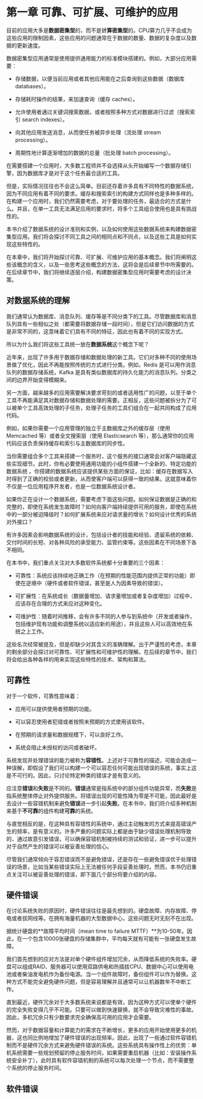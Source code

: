 # 第一章 可靠、可扩展、可维护的应用

目前的应用大多是**数据密集型**的，而不是**计算密集型**的。CPU算力几乎不会成为这些应用的限制因素，这些应用的问题通常在于数据的数量、数据的复杂度以及数据的更新速度。

数据密集型应用通常是使用提供通用能力的标准模块搭建的。例如，大部分应用需要：

- 存储数据，以便当前应用或者其他应用能在之后查询到这些数据（数据库 databases）。

- 存储耗时操作的结果，来加速查询（缓存 caches）。

- 允许使用者通过关键词搜索数据，或者按照多种方式对数据进行过滤（搜索索引 search indexes）。

- 向其他应用发送消息，从而使任务被异步处理（流处理 stream processing）。

- 周期性地计算逐渐增加的数据的总量（批处理 batch processing）。

在需要搭建一个应用时，大多数工程师并不会选择从头开始编写一个数据存储引擎，因为数据库才是对于这个任务最合适的工具。

但是，实际情况往往也不会这么简单。目前还存着许多具有不同特性的数据系统，因为不同应用有着不同的要求。缓存和搜索索引的构建方式同样也是多种多样的。在构建一个应用时，我们仍然需要考虑，对于要处理的任务，最适合的方式是什么。并且，在单一工具无法满足应用的要求时，将多个工具组合使用也是具有挑战性的。

本书介绍了数据系统的设计准则和实例，以及如何使用这些数据系统来构建数据密集型应用。我们将会探讨不同工具之间的相同点和不同点，以及这些工具是如何实现这些特性的。

在本章中，我们将开始探讨可靠、可扩展、可维护应用的基本概念。我们将阐明这些该概念的含义，以及一些思考这些概念的方法，这将会是后续章节中所需要的。在后续章节中，我们将继续逐层介绍，构建数据密集型应用时需要考虑的设计决策。

## 对数据系统的理解

我们通常认为数据库、消息队列、缓存等是不同分类下的工具。尽管数据库和消息队列具有一些相似之处（都需要将数据存储一段时间），但是它们访问数据的方式是非常不同的，这意味着它们具有不同的特征，因此也有着不同的实现方式。

所以为什么我们将这些工具统一放在**数据系统**这个概念下呢？

近年来，出现了许多用于数据存储和数据处理的新工具。它们对多种不同的使用场景做了优化，因此不再能按照传统的方式进行分类。例如，Redis 是可以用作消息队列的数据存储系统，Kafka 是具有类似数据库的持久化能力的消息队列。分类之间的边界开始变得模糊来。

另一方面，越来越多的应用需要解决要求苛刻的或者适用性广的问题，以至于单个工具不再能满足其对数据存储和数据处理的需要。正相反，这些问题被拆分为了可以被单个工具高效处理的子任务，处理子任务的工具们组合在一起共同构成了应用代码。

例如，如果你需要一个应用管理的独立于主数据库之外的缓存层（使用 Memcached 等）或者全文搜索层（使用 Elasticsearch 等），那么通常你的应用代码应该负责保持缓存和索引与主数据库的同步性。

当你需要组合多个工具来搭建一个服务时，这个服务的接口通常会对客户端隐藏这些实现细节。此时，你有必要使用通用功能的小组件搭建一个全新的、特定功能的数据系统 。你搭建的数据系统应该提供某些方面的保证，比如：缓存在数据写入时得到了正确的校验或者更新，从而使客户端可以获得一致的结果。这就意味着你不仅是一位应用程序开发者，也是一位数据系统设计者。

如果你正在设计一个数据系统，需要考虑下面这些问题。如何保证数据是正确的和完整的，即使在系统发生故障时？如何向客户端持续提供可用的服务，即使在系统中的一部分被迫降级时？如何扩展系统来应对请求量的增长？如何设计优秀的系统对外接口？

有许多因素会影响数据系统的设计，包括设计者的技能和经验、遗留系统的依赖、交付时间的长短、对各种风险的承受能力、监管约束等。这些因素在不同场景下各不相同。

在本书中，我们重点关注对大多数软件系统都十分重要的三个因素：

- 可靠性：系统应该持续地正确工作（在预期的性能范围内提供正常的功能）即使在逆境中（硬件或者软件错误，甚至是人为因素导致的错误）。

- 可扩展性：在系统成长（数据量增加、请求量增加或者复杂度增加）过程中，应该存在合理的方式来应对这种变化。

- 可维护性：随着时间推移，会有许多不同的人参与到系统中（开发或者操作，包括维护现有功能和调整系统以适应新的用途），并且这些人可以高效地在系统之上工作。

这些名次经常被提及，但是却缺少对其含义的准确理解。出于严谨性的考虑，本章的剩余部分会探讨对可靠性、可扩展性和可维护性的理解。在后续的章节中，我们将会给出各种各样的用来实现这些特性的技术、架构和算法。

## 可靠性

对于一个软件，可靠性意味着：

- 应用可以提供使用者预期的功能。

- 可以容忍使用者犯错或者按照未预期的方式使用该软件。

- 在预期的请求量和数据规模下，可以良好工作。

- 系统会阻止未授权的访问或者破坏。

系统发现并处理错误的能力被称为**容错性**。上述对于可靠性的描述，可能会造成一种误解，即假设了我们可以构建一个可以容忍任何可能出现错误的系统，事实上这是不可行的。因此，只讨论特定种类的错误才是有意义的。

应注意**错误**和**失败**是不同的。**错误**通常是指系统中的部分组件功能异常，而**失败**是指系统整体停止对外提供服务。将错误出现的可能性降为零是不可能，因此最好是去设计一些容错机制来避免**错误**进一步引起**失败**。在本书中，我们将介绍多种机制来基于**不可靠**的组件构建**可靠**的系统。

与直觉相反的是，在这种具有容错性的系统中，通过主动触发的方式来提高错误产生的频率，是有意义的。许多严重的问题实际上都是由于缺少错误处理机制导致的，通过故意引发错误，可以确保容错机制被持续的测试和验证，进一步可以提升对于自然产生的错误可以被妥善处理的信心。

尽管我们通常倾向于容忍错误而不是避免错误，还是存在一些避免错误优于处理错误的场景，比如当某些错误实际上无法被任何手段妥善处理时。然而，本书仍旧重点关注可以被妥善处理的错误，即下面几个部分将要介绍的内容。

## 硬件错误

在讨论系统失败的原因时，硬件错误往往是最先想到的。硬盘故障、内存故障、停电或者拔网线等。在拥有海量机器的大型数据中心，这些问题无时无刻不在出现。

据统计硬盘的**故障平均时间（mean time to failure MTTF）**为10-50年。因此，在一个包含10000张硬盘的存储集群中，平均每天就有可能有一张硬盘发生故障。

我们首先想到的应对方法是对单个硬件组件增加冗余，从而降低系统的失败率。硬盘可以组成RAID、服务器可以使用双路供电和热插拔CPU、数据中心可以使用电池或者柴油发电机作为备份电源。当一个组件故障时，备份组件可以作为替换。这种方式不能完全避免硬件问题，但是容易理解并且通常可以让机器数年不中断工作。

直到最近，硬件冗余对于大多数系统来说都是有效，因为这种方式可以使单个硬件的完全失败变得几乎不可能。只要可以做到快速替换，就不会导致灾难性的事故。因此，多机冗余只有少数要求完全确保高可用的应用才会需要。

然而，对于数据容量和计算能力的需求在不断增长，更多的应用开始使用更多的机器，这也同比例地增加了硬件错误的出现频率。因此，出现了一些通过软件容错机制而不是硬件冗余方式来避免硬件错误的系统。这些系统具有操作性上的优势：单机系统需要一些规划预留的停止服务时间，如果需要重启机器（比如：安装操作系统安全补丁），此时具有软件容错机制的系统可以每次处理一个节点，而不需要整个系统的停止服务时间。

## 软件错误

